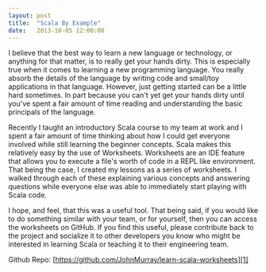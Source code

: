 ```yaml
---
layout: post
title:  "Scala By Example"
date:   2013-10-05 12:00:00
---
```


I believe that the best way to learn a new language or technology, or anything for that
matter, is to really get your hands dirty. This is especially true when it comes to learning
a new programming language. You really absorb the details of the language by writing code
and small/toy applications in that language. However, just getting started can be a little
hard sometimes. In part because you can't yet get your hands dirty until you've spent a fair
amount of time reading and understanding the basic principals of the language.

Recently I taught an introductory Scala course to my team at work and I spent a fair amount
of time thinking about how I could get everyone involved while still learning the beginner concepts.
Scala makes this relatively easy by the use of Worksheets. Worksheets are an IDE feature that
allows you to execute a file's worth of code in a REPL like environment. That being the case, I
created my lessons as a series of worksheets. I walked through each of these explaining various
concepts and answering questions while everyone else was able to immediately start playing with
Scala code.

I hope, and feel, that this was a useful tool. That being said, if you would like to do something
similar with your team, or for yourself, then you can access the worksheets on GitHub. If you find
this useful, please contribute back to the project and socialize it to other developers you know who
might be interested in learning Scala or teaching it to their engineering team.

Github Repo: [https://github.com/JohnMurray/learn-scala-worksheets][1]



  [1]: https://github.com/JohnMurray/learn-scala-worksheets
